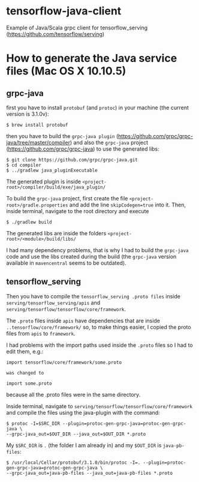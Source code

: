 # tensorflow-java-client
Example of Java/Scala grpc client for tensorflow_serving (https://github.com/tensorflow/serving)

# How to generate the Java service files (Mac OS X 10.10.5)

## grpc-java

first you have to install `protobuf` (and `protoc`) in your machine (the current version is 3.1.0v):

```
$ brew install protobuf
```

then you have to build the `grpc-java plugin` (https://github.com/grpc/grpc-java/tree/master/compiler) 
and also the `grpc-java` project (https://github.com/grpc/grpc-java) to use the generated libs:

``` 
$ git clone https://github.com/grpc/grpc-java.git
$ cd compiler
$ ../gradlew java_pluginExecutable
```

The generated plugin is inside `<project-root>/compiler/build/exe/java_plugin/`

To build the `grpc-java` project, first create the file `<project-root>/gradle.properties` and add the line `skipCodegen=true` into it.
Then, inside terminal, navigate to the root directory and execute

```
$ ./gradlew build
```

The generated libs are inside the folders `<project-root>/<module>/build/libs/`

I had many dependency problems, that is why I had to build the `grpc-java` code and use the libs created during the build (the `grpc-java` version available in `mavencentral` seems to be outdated).

## tensorflow_serving

Then you have to compile the `tensorflow_serving .proto files` inside 
`serving/tensorflow_serving/apis` and `serving/tensorflow/tensorflow/core/framework`.

The `.proto` files inside `apis` have dependencies that are inside `..tensorflow/core/framework/` so, to make things easier, 
I copied the proto files from `apis` to `framework`.

I had problems with the import paths used inside the `.proto` files so I had to edit them, e.g.:
```
import tensorflow/core/framework/some.proto 

was changed to

import some.proto
```

because all the .proto files were in the same directory. 

Inside terminal, navigate to `serving/tensorflow/tensorflow/core/framework` and compile the files using the java-plugin with the command:
```
$ protoc -I=$SRC_DIR --plugin=protoc-gen-grpc-java=protoc-gen-grpc-java \
--grpc-java_out=$OUT_DIR --java_out=$OUT_DIR *.proto
```

My `$SRC_DIR` is `.` (the folder I am already in) and my `$OUT_DIR` is `java-pb-files`:
```
$ /usr/local/Cellar/protobuf/3.1.0/bin/protoc -I=. --plugin=protoc-gen-grpc-java=protoc-gen-grpc-java \
--grpc-java_out=java-pb-files --java_out=java-pb-files *.proto
```

